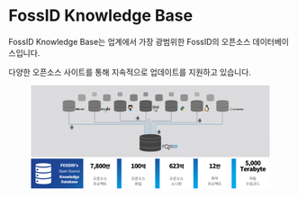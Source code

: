 # FossID Knowledge Base

FossID Knowledge Base는 업계에서 가장 광범위한 FossID의 오픈소스 데이터베이스입니다.

다양한 오픈소스 사이트를 통해 지속적으로 업데이트를 지원하고 있습니다.

<figure><img src="../../.gitbook/assets/13.PNG" alt=""><figcaption></figcaption></figure>

